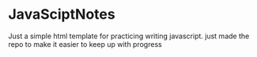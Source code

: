 # JavaSciptNotes
Just a simple html template for practicing writing javascript. just made the repo to make it easier to keep up with progress
